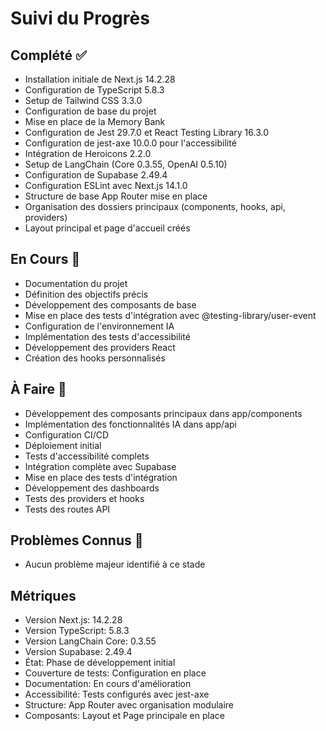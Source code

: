 # Suivi du Progrès

## Complété ✅
- Installation initiale de Next.js 14.2.28
- Configuration de TypeScript 5.8.3
- Setup de Tailwind CSS 3.3.0
- Configuration de base du projet
- Mise en place de la Memory Bank
- Configuration de Jest 29.7.0 et React Testing Library 16.3.0
- Configuration de jest-axe 10.0.0 pour l'accessibilité
- Intégration de Heroicons 2.2.0
- Setup de LangChain (Core 0.3.55, OpenAI 0.5.10)
- Configuration de Supabase 2.49.4
- Configuration ESLint avec Next.js 14.1.0
- Structure de base App Router mise en place
- Organisation des dossiers principaux (components, hooks, api, providers)
- Layout principal et page d'accueil créés

## En Cours 🚧
- Documentation du projet
- Définition des objectifs précis
- Développement des composants de base
- Mise en place des tests d'intégration avec @testing-library/user-event
- Configuration de l'environnement IA
- Implémentation des tests d'accessibilité
- Développement des providers React
- Création des hooks personnalisés

## À Faire 📝
- Développement des composants principaux dans app/components
- Implémentation des fonctionnalités IA dans app/api
- Configuration CI/CD
- Déploiement initial
- Tests d'accessibilité complets
- Intégration complète avec Supabase
- Mise en place des tests d'intégration
- Développement des dashboards
- Tests des providers et hooks
- Tests des routes API

## Problèmes Connus 🐛
- Aucun problème majeur identifié à ce stade

## Métriques
- Version Next.js: 14.2.28
- Version TypeScript: 5.8.3
- Version LangChain Core: 0.3.55
- Version Supabase: 2.49.4
- État: Phase de développement initial
- Couverture de tests: Configuration en place
- Documentation: En cours d'amélioration
- Accessibilité: Tests configurés avec jest-axe
- Structure: App Router avec organisation modulaire
- Composants: Layout et Page principale en place 